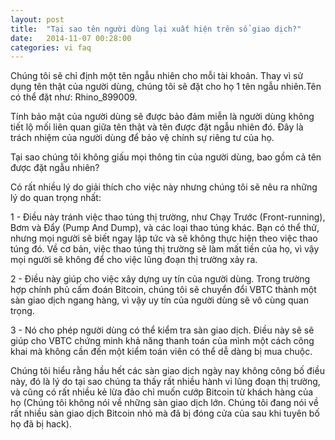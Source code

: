 ```yaml
---
layout: post
title:  "Tại sao tên người dùng lại xuất hiện trên sổ giao dịch?"
date:   2014-11-07 00:28:00
categories: vi faq
---
```


Chúng tôi sẽ chỉ định một tên ngẫu nhiên cho mỗi tài khoản. Thay vì sử dụng tên thật của người dùng, chúng tôi sẽ đặt cho họ 1 tên ngẫu nhiên.Tên có thể đặt như: Rhino_899009.

Tính bảo mật của người dùng sẽ được bảo đảm miễn là người dùng không tiết lộ mối liên quan giữa tên thật và tên được đặt ngẫu nhiên đó. Đây là trách nhiệm của người dùng để bảo vệ chính sự riêng tư của họ.

Tại sao chúng tôi không giấu mọi thông tin của người dùng, bao gồm cả tên được đặt ngẫu nhiên?

Có rất nhiều lý do giải thích cho việc này nhưng chúng tôi sẽ nêu ra những lý do quan trọng nhất: 

1 - Điều này tránh việc thao túng thị trường, như Chạy Trước (Front-running), Bơm và Đẩy (Pump And Dump), và các loại thao túng khác. Bạn có thể thử, nhưng mọi người sẽ biết ngay lập tức và sẽ không thực hiện theo việc thao túng đó. Về cơ bản, việc thao túng thị trường sẽ làm mất tiền của họ, vì vậy mọi người sẽ không để cho việc lũng đoạn thị trường xảy ra.

2 - Điều này giúp cho việc xây dựng uy tín của người dùng. Trong trường hợp chính phủ cấm đoán Bitcoin, chúng tôi sẽ chuyển đổi VBTC thành một sàn giao dịch ngang hàng, vì vậy uy tín của người dùng sẽ vô cùng quan trọng.

3 - Nó cho phép người dùng có thể kiểm tra sàn giao dịch. Điều này sẽ sẽ giúp cho VBTC chứng minh khả năng thanh toán của mình một cách công khai mà không cần đến một kiểm toán viên có thể dễ dàng bị mua chuộc.

Chúng tôi hiểu rằng hầu hết các sàn giao dịch ngày nay không công bố điều này, đó là lý do tại sao chúng ta thấy rất nhiều hành vi lũng đoạn thị trường, và cũng có rất nhiều kẻ lừa đảo chỉ muốn cướp Bitcoin từ khách hàng của họ (Chúng tôi không nói về những sàn giao dịch lớn. Chúng tôi đang nói về rất nhiều sàn giao dịch Bitcoin nhỏ mà đã bị đóng cửa của sau khi tuyên bố họ đã bị hack).
